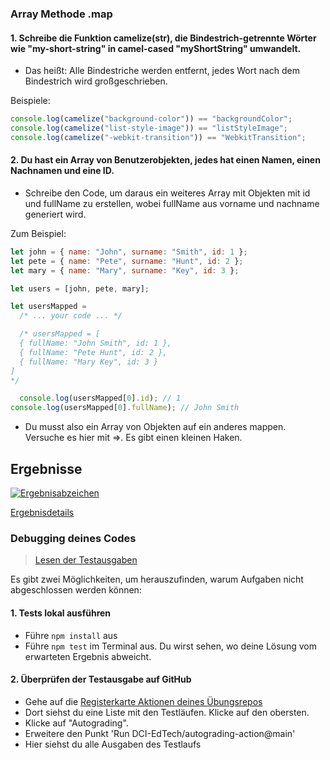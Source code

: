 ### Array Methode .map

#### 1. Schreibe die Funktion camelize(str), die Bindestrich-getrennte Wörter wie "my-short-string" in camel-cased "myShortString" umwandelt.

- Das heißt: Alle Bindestriche werden entfernt, jedes Wort nach dem Bindestrich wird großgeschrieben.

Beispiele:

```js
console.log(camelize("background-color")) == "backgroundColor";
console.log(camelize("list-style-image")) == "listStyleImage";
console.log(camelize("-webkit-transition")) == "WebkitTransition";
```

#### 2. Du hast ein Array von Benutzerobjekten, jedes hat einen Namen, einen Nachnamen und eine ID.

- Schreibe den Code, um daraus ein weiteres Array mit Objekten mit id und fullName zu erstellen, wobei fullName aus vorname und nachname generiert wird.

Zum Beispiel:

```js
let john = { name: "John", surname: "Smith", id: 1 };
let pete = { name: "Pete", surname: "Hunt", id: 2 };
let mary = { name: "Mary", surname: "Key", id: 3 };

let users = [john, pete, mary];

let usersMapped =
  /* ... your code ... */

  /* usersMapped = [
  { fullName: "John Smith", id: 1 },
  { fullName: "Pete Hunt", id: 2 },
  { fullName: "Mary Key", id: 3 }
]
*/

  console.log(usersMapped[0].id); // 1
console.log(usersMapped[0].fullName); // John Smith
```

- Du musst also ein Array von Objekten auf ein anderes mappen. Versuche es hier mit =>. Es gibt einen kleinen Haken.

[//]: # "autograding info start"

## Ergebnisse

[![Ergebnisabzeichen](../../blob/badges/.github/badges/autograding/badge.svg)](https://github.com/DigitalCareerInstitute/PB-Data-Structure-ArrayMethod-map/actions)

[Ergebnisdetails](https://github.com/DigitalCareerInstitute/PB-Data-Structure-ArrayMethod-map/actions)

### Debugging deines Codes

> [Lesen der Testausgaben](https://github.com/DCI-EdTech/autograding-setup/wiki/Reading-test-outputs)

Es gibt zwei Möglichkeiten, um herauszufinden, warum Aufgaben nicht abgeschlossen werden können:

#### 1. Tests lokal ausführen

- Führe `npm install` aus
- Führe `npm test` im Terminal aus. Du wirst sehen, wo deine Lösung vom erwarteten Ergebnis abweicht.

#### 2. Überprüfen der Testausgabe auf GitHub

- Gehe auf die [Registerkarte Aktionen deines Übungsrepos](https://github.com/DigitalCareerInstitute/PB-Data-Structure-ArrayMethod-map/actions)
- Dort siehst du eine Liste mit den Testläufen. Klicke auf den obersten.
- Klicke auf "Autograding".
- Erweitere den Punkt 'Run DCI-EdTech/autograding-action@main'
- Hier siehst du alle Ausgaben des Testlaufs

[//]: # "autograding info end"
